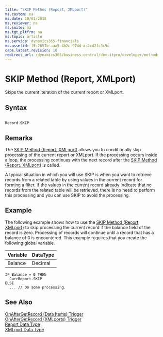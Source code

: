 ```yaml
---
title: "SKIP Method (Report, XMLport)"
ms.custom: na
ms.date: 10/01/2018
ms.reviewer: na
ms.suite: na
ms.tgt_pltfrm: na
ms.topic: article
ms.service: dynamics365-financials
ms.assetid: f5c7657b-aaa5-4b2c-974d-ac2cd2fc3c9c
caps.latest.revision: 10
redirect_url: /dynamics365/business-central/dev-itpro/developer/methods-auto/al-method-reference
---
```


 

# SKIP Method (Report, XMLport)
Skips the current iteration of the current report or XMLport.  

## Syntax  

```  

Record.SKIP  
```  

## Remarks  
 The [SKIP Method \(Report, XMLport\)](devenv-SKIP-Method-Report-XMLport.md) allows you to conditionally skip processing of the current report or XMLport. If the processing occurs inside a loop, the processing continues with the next record after the [SKIP Method \(Report, XMLport\)](devenv-SKIP-Method-Report-XMLport.md) is called.  

 A typical situation in which you will use SKIP is when you want to retrieve records from a related table by using values in the current record for forming a filter. If the values in the current record already indicate that no records from the related table will be retrieved, there is no need to perform this processing and you can use SKIP to avoid the processing.  

## Example  
 The following example shows how to use the [SKIP Method \(Report, XMLport\)](devenv-SKIP-Method-Report-XMLport.md) to skip processing the current record if the balance field of the record is zero. Processing of records will continue until a record that has a balance of 0 is encountered. This example requires that you create the following global variable.  

|Variable|DataType|  
|--------------|--------------|  
|Balance|Decimal|  

```  
IF Balance = 0 THEN  
  CurrReport.SKIP  
ELSE  
  ... // Do some processing.  
```  

## See Also  
 [OnAfterGetRecord \(Data Items\) Trigger](../triggers/devenv-OnAfterGetRecord-Data-Items-Trigger.md)   
 [OnAfterGetRecord \(XMLports\) Trigger](../triggers/devenv-OnAfterGetRecord-XMLports-Trigger.md)   
 [Report Data Type](../datatypes/devenv-Report-Data-Type.md)   
 [XMLport Data Type](../datatypes/devenv-XMLport-Data-Type.md)
